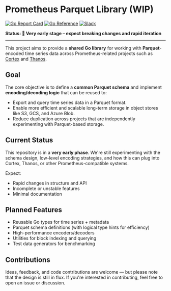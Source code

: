 # Prometheus Parquet Library (WIP)

[![Go Report Card](https://goreportcard.com/badge/github.com/prometheus-community/parquet-common)](https://goreportcard.com/report/github.com/prometheus-community/parquet-common) [![Go Reference](https://pkg.go.dev/badge/github.com/prometheus-community/parquet-common.svg)](https://pkg.go.dev/github.com/prometheus-community/parquet-common) [![Slack](https://img.shields.io/badge/join%20slack-%23prometheus--parquet--dev-brightgreen?style=flat)](https://slack.cncf.io/)

**Status: 🚧 Very early stage – expect breaking changes and rapid iteration**

---

This project aims to provide a **shared Go library** for working with **Parquet**-encoded time series data across Prometheus-related projects such as [Cortex](https://github.com/cortexproject/cortex) and [Thanos](https://github.com/thanos-io/thanos).

## Goal

The core objective is to define a **common Parquet schema** and implement **encoding/decoding logic** that can be reused to:

- Export and query time series data in a Parquet format.
- Enable more efficient and scalable long-term storage in object stores like S3, GCS, and Azure Blob.
- Reduce duplication across projects that are independently experimenting with Parquet-based storage.

## Current Status

This repository is in a **very early phase**. We're still experimenting with the schema design, low-level encoding strategies, and how this can plug into Cortex, Thanos, or other Prometheus-compatible systems.

Expect:

- Rapid changes in structure and API
- Incomplete or unstable features
- Minimal documentation

## Planned Features

- Reusable Go types for time series + metadata
- Parquet schema definitions (with logical type hints for efficiency)
- High-performance encoders/decoders
- Utilities for block indexing and  querying
- Test data generators for benchmarking

## Contributions

Ideas, feedback, and code contributions are welcome — but please note that the design is still in flux. If you're interested in contributing, feel free to open an issue or discussion.